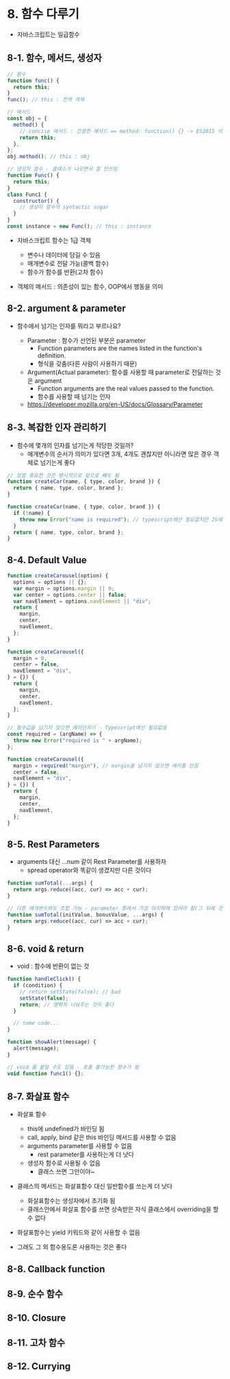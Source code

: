 # 8. 함수 다루기

- 자바스크립트는 일급함수

## 8-1. 함수, 메서드, 생성자

```js
// 함수
function func() {
  return this;
}
func(); // this : 전역 객체

// 메서드
const obj = {
  method() {
    // concise 메서드 : 간결한 메서드 == method: function() {} -> ES2015 이후
    return this;
  },
};
obj.method(); // this : obj

// 생성자 함수 - 클래스가 나오면서 잘 안쓰임
function Func() {
  return this;
}
class Func1 {
  constructor() {
    // 생성자 함수의 syntactic sugar
  }
}
const instance = new Func(); // this : instance
```

- 자바스크립트 함수는 1급 객체

  - 변수나 데이터에 담길 수 있음
  - 매개변수로 전달 가능(콜백 함수)
  - 함수가 함수를 반환(고차 함수)

- 객체의 메서드 : 의존성이 있는 함수, OOP에서 행동을 의미

## 8-2. argument & parameter

- 함수에서 넘기는 인자를 뭐라고 부르나요?

  - Parameter : 함수가 선언된 부분은 parameter
    - Function parameters are the names listed in the function's definition.
    - 형식을 갖춤(다른 사람이 사용하기 때문)
  - Argument(Actual parameter): 함수를 사용할 때 parameter로 전달하는 것은 argument
    - Function arguments are the real values passed to the function.
    - 함수를 사용할 때 넘기는 인자
  - https://developer.mozilla.org/en-US/docs/Glossary/Parameter

## 8-3. 복잡한 인자 관리하기

- 함수에 몇개의 인자를 넘기는게 적당한 것일까?
  - 매개변수의 순서가 의미가 있다면 3개, 4개도 괜찮지만 아니라면 많은 경우 객체로 넘기는게 좋다

```js
// 정말 중요한 것은 명시적으로 앞으로 빼도 됨
function createCar(name, { type, color, brand }) {
  return { name, type, color, brand };
}
```

```js
function createCar(name, { type, color, brand }) {
  if (!name) {
    throw new Error("name is required"); // typescript에선 필요없지만 JS에선 필요
  }
  return { name, type, color, brand };
}
```

## 8-4. Default Value

```js
function createCarousel(option) {
  options = options || {};
  var margin = options.margin || 0;
  var center = options.center || false;
  var navElement = options.navElement || "div";
  return {
    margin,
    center,
    navElement,
  };
}

function createCarousel({
  margin = 0,
  center = false,
  navElement = "div",
} = {}) {
  return {
    margin,
    center,
    navElement,
  };
}
```

```js
// 필수값을 넘기지 않으면 에러던지기 - Typescript에선 필요없음
const required = (argName) => {
  throw new Error("required is " + argName);
};

function createCarousel({
  margin = required("margin"), // margin을 넘기지 않으면 에러를 던짐
  center = false,
  navElement = "div",
} = {}) {
  return {
    margin,
    center,
    navElement,
  };
}
```

## 8-5. Rest Parameters

- arguments 대신 ...num 같이 Rest Parameter를 사용하자
  - spread operator와 똑같이 생겼지만 다른 것이다

```js
function sumTotal(...args) {
  return args.reduce((acc, cur) => acc + cur);
}

// 다른 매개변수와도 조합 가능 - parameter 중에서 가장 마지막에 있어야 함(그 뒤에 것은 무시 됨)
function sumTotal(initValue, bonusValue, ...args) {
  return args.reduce((acc, cur) => acc + cur);
}
```

## 8-6. void & return

- void : 함수에 반환이 없는 것

```js
function handleClick() {
  if (condition) {
    // return setState(false); // bad
    setState(false);
    return; // 명확히 나눠주는 것이 좋다
  }

  // some code...
}

function showAlert(message) {
  alert(message);
}

// void 를 붙일 수도 있음 - 호출 불가능한 함수가 됨
void function func1() {};
```

## 8-7. 화살표 함수

- 화살표 함수
  - this에 undefined가 바인딩 됨
  - call, apply, bind 같은 this 바인딩 메서드를 사용할 수 없음
  - arguments parameter를 사용할 수 없음
    - rest parameter를 사용하는게 더 낫다
  - 생성자 함수로 사용될 수 없음
    - 클래스 쓰면 그만이야~
- 클래스의 메서드는 화살표함수 대신 일반함수를 쓰는게 더 낫다

  - 화살표함수는 생성자에서 초기화 됨
  - 클래스안에서 화살표 함수를 쓰면 상속받은 자식 클래스에서 overriding을 할 수 없다

- 화살표함수는 yield 키워드와 같이 사용할 수 없음
- 그래도 그 외 함수용도론 사용하는 것은 좋다

## 8-8. Callback function

## 8-9. 순수 함수

## 8-10. Closure

## 8-11. 고차 함수

## 8-12. Currying
